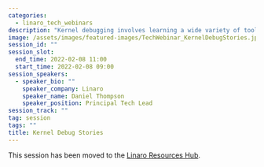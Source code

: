 ```yaml
---
categories:
  - linaro_tech_webinars
description: "Kernel debugging involves learning a wide variety of tools whose scope is very different to a traditional stop-the-world debugger. By focusing on use cases rather than on the detail of exactly how each tool works we are able to cover a wide variety of advanced debug tools in a short space of time. This provides both a foundation and a real-world context for detailed examination of different debug tools."
image: /assets/images/featured-images/TechWebinar_KernelDebugStories.jpg
session_id: ""
session_slot:
  end_time: 2022-02-08 11:00
  start_time: 2022-02-08 09:00
session_speakers:
  - speaker_bio: ""
    speaker_company: Linaro
    speaker_name: Daniel Thompson
    speaker_position: Principal Tech Lead
session_track: ""
tag: session
tags: ""
title: Kernel Debug Stories
---
```


This session has been moved to the [Linaro Resources Hub](https://resources.linaro.org/en/resource/c68iBnb3wSmxAYU4itprzQ).

